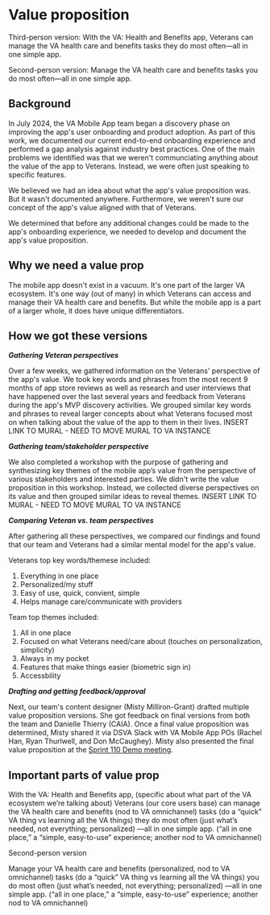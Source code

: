 # Value proposition

Third-person version: With the VA: Health and Benefits app, Veterans can manage the VA health care and benefits tasks they do most often—all in one simple app.

Second-person version: Manage the VA health care and benefits tasks you do most often—all in one simple app.


## Background

In July 2024, the VA Mobile App team began a discovery phase on improving the app's user onboarding and product adoption. As part of this work, we documented our current end-to-end onboarding experience and performed a gap analysis against industry best practices. One of the main problems we identified was that we weren't communciating anything about the value of the app to Veterans. Instead, we were often just speaking to specific features. 

We believed we had an idea about what the app's value proposition was. But it wasn't documented anywhere. Furthermore, we weren't sure our concept of the app's value aligned with that of Veterans. 

We determined that before any additional changes could be made to the app's onboarding experience, we needed to develop and document the app's value proposition.

## Why we need a value prop

The mobile app doesn't exist in a vacuum. It's one part of the larger VA ecosystem. It's one way (out of many) in which Veterans can access and manage their VA health care and benefits. But while the mobile app is a part of a larger whole, it does have unique differentiators.


## How we got these versions

_**Gathering Veteran perspectives**_

Over a few weeks, we gathered information on the Veterans' perspective of the app's value. We took key words and phrases from the most recent 9 months of app store reviews as well as research and user interviews that have happened over the last several years and feedback from Veterans during the app's MVP discovery activities. We grouped similar key words and phrases to reveal larger concepts about what Veterans focused most on when talking about the value of the app to them in their lives.
INSERT LINK TO MURAL - NEED TO MOVE MURAL TO VA INSTANCE

_**Gathering team/stakeholder perspective**_

We also completed a workshop with the purpose of gathering and synthesizing key themes of the mobile app’s value from the perspective of various stakeholders and interested parties. We didn't write the value proposition in this workshop. Instead, we collected diverse perspectives on its value and then grouped similar ideas to reveal themes.
INSERT LINK TO MURAL - NEED TO MOVE MURAL TO VA INSTANCE

_**Comparing Veteran vs. team perspectives**_

After gathering all these perspectives, we compared our findings and found that our team and Veterans had a similar mental model for the app's value.

 Veterans top key words/themese included:
 1. Everything in one place
 2. Personalized/my stuff
 3. Easy of use, quick, convient, simple
 4. Helps manage care/communicate with providers

Team top themes included:
1. All in one place
2. Focused on what Veterans need/care about (touches on personalization, simplicity)
3. Always in my pocket
4. Features that make things easier (biometric sign in)
5. Accessbility

_**Drafting and getting feedback/approval**_

Next, our team's content designer (Misty Milliron-Grant) drafted multiple value proposition versions. She got feedback on final versions from both the team and Danielle Thierry (CAIA). Once a final value proposition was determined, Misty shared it via DSVA Slack with VA Mobile App POs (Rachel Han, Ryan Thurlwell, and Don McCaughey). Misty also presented the final value proposition at the [Sprint 110 Demo meeting](https://github.com/department-of-veterans-affairs/va.gov-team/tree/master/products/va-mobile-app/demo#november-19-2024-sprint-110-va-mobile-sprint-demo---sprint-110pdf).


## Important parts of value prop

With the VA: Health and Benefits app, (specific about what part of the VA ecosystem we’re talking about)
Veterans (our core users base)
can manage the VA health care and benefits (nod to VA omnichannel)
tasks (do a “quick” VA thing vs learning all the VA things)
they do most often (just what’s needed, not everything; personalized)
—all in one simple app. (“all in one place,” a “simple, easy-to-use” experience; another nod to VA omnichannel)

Second-person version

Manage your VA health care and benefits (personalized, nod to VA omnichannel)
tasks (do a “quick” VA thing vs learning all the VA things)
you do most often (just what’s needed, not everything; personalized)
—all in one simple app. (“all in one place,” a “simple, easy-to-use” experience; another nod to VA omnichannel)



